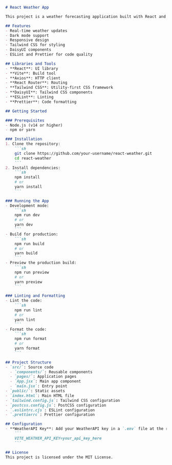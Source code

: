 ```markdown:README.md
# React Weather App

This project is a weather forecasting application built with React and Vite. It provides real-time weather information using the WeatherAPI.

## Features
- Real-time weather updates
- Dark mode support
- Responsive design
- Tailwind CSS for styling
- DaisyUI components
- ESLint and Prettier for code quality

## Libraries and Tools
- **React**: UI library
- **Vite**: Build tool
- **Axios**: HTTP client
- **React Router**: Routing
- **Tailwind CSS**: Utility-first CSS framework
- **DaisyUI**: Tailwind CSS components
- **ESLint**: Linting
- **Prettier**: Code formatting

## Getting Started

### Prerequisites
- Node.js (v14 or higher)
- npm or yarn

### Installation
1. Clone the repository:
    ```sh
    git clone https://github.com/your-username/react-weather.git
    cd react-weather
    ```
2. Install dependencies:
    ```sh
    npm install
    # or
    yarn install
    ```

### Running the App
- Development mode:
    ```sh
    npm run dev
    # or
    yarn dev
    ```
- Build for production:
    ```sh
    npm run build
    # or
    yarn build
    ```
- Preview the production build:
    ```sh
    npm run preview
    # or
    yarn preview
    ```

### Linting and Formatting
- Lint the code:
    ```sh
    npm run lint
    # or
    yarn lint
    ```
- Format the code:
    ```sh
    npm run format
    # or
    yarn format
    ```

## Project Structure
- `src/`: Source code
  - `components/`: Reusable components
  - `pages/`: Application pages
  - `App.jsx`: Main app component
  - `main.jsx`: Entry point
- `public/`: Static assets
- `index.html`: Main HTML file
- `tailwind.config.js`: Tailwind CSS configuration
- `postcss.config.js`: PostCSS configuration
- `.eslintrc.cjs`: ESLint configuration
- `.prettierrc`: Prettier configuration

## Configuration
- **WeatherAPI Key**: Add your WeatherAPI key in a `.env` file at the root of the project:
    ```
    VITE_WEATHER_API_KEY=your_api_key_here
    ```

## License
This project is licensed under the MIT License.
```

